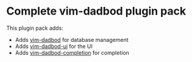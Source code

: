 # Complete vim-dadbod plugin pack

This plugin pack adds:

- Adds [vim-dadbod](https://github.com/tpope/vim-dadbod) for database management
- Adds [vim-dadbod-ui](https://github.com/kristijanhusak/vim-dadbod-ui) for the UI
- Adds [vim-dadbod-completion](https://github.com/kristijanhusak/vim-dadbod-completion) for completion

